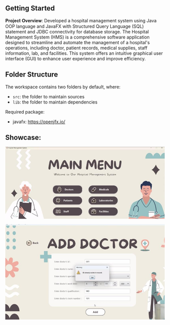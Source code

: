 ## Getting Started

𝐏𝐫𝐨𝐣𝐞𝐜𝐭 𝐎𝐯𝐞𝐫𝐯𝐢𝐞𝐰:
Developed a hospital management system using Java OOP language and JavaFX with Structured Query Language (SQL) statement and JDBC connectivity for database storage.
The Hospital Management System (HMS) is a comprehensive software application designed to streamline and automate the management of a hospital's operations, including doctor, patient records, medical supplies, staff information, lab, and facilities. 
This system offers an intuitive graphical user interface (GUI) to enhance user experience and improve efficiency.

## Folder Structure

The workspace contains two folders by default, where:

- `src`: the folder to maintain sources
- `lib`: the folder to maintain dependencies

Required package:
- javafx: https://openjfx.io/

## Showcase:

![Project Screenshot](https://github.com/wthislifehuh/HospitalManagementSystem/blob/main/src/resources/Main_Menu.jpg?raw=true)

![Project Screenshot](https://github.com/wthislifehuh/HospitalManagementSystem/blob/main/src/resources/Add_Info.jpg?raw=true)
